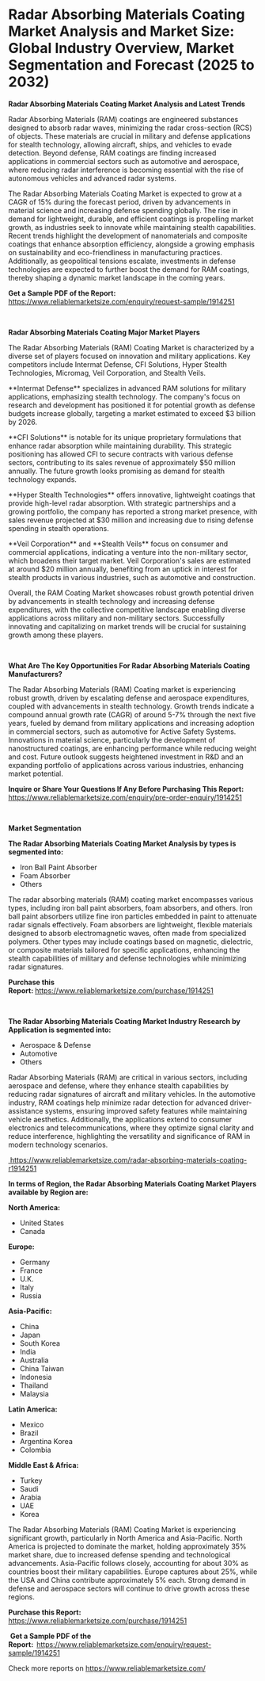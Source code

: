 <p><h1>Radar Absorbing Materials Coating Market Analysis and Market Size: Global Industry Overview, Market Segmentation and Forecast (2025 to 2032)</h1></p><p><strong>Radar Absorbing Materials Coating Market Analysis and Latest Trends</strong></p>
<p><p>Radar Absorbing Materials (RAM) coatings are engineered substances designed to absorb radar waves, minimizing the radar cross-section (RCS) of objects. These materials are crucial in military and defense applications for stealth technology, allowing aircraft, ships, and vehicles to evade detection. Beyond defense, RAM coatings are finding increased applications in commercial sectors such as automotive and aerospace, where reducing radar interference is becoming essential with the rise of autonomous vehicles and advanced radar systems.</p><p>The Radar Absorbing Materials Coating Market is expected to grow at a CAGR of 15% during the forecast period, driven by advancements in material science and increasing defense spending globally. The rise in demand for lightweight, durable, and efficient coatings is propelling market growth, as industries seek to innovate while maintaining stealth capabilities. Recent trends highlight the development of nanomaterials and composite coatings that enhance absorption efficiency, alongside a growing emphasis on sustainability and eco-friendliness in manufacturing practices. Additionally, as geopolitical tensions escalate, investments in defense technologies are expected to further boost the demand for RAM coatings, thereby shaping a dynamic market landscape in the coming years.</p></p>
<p><strong>Get a Sample PDF of the Report:&nbsp;</strong> <a href="https://www.reliablemarketsize.com/enquiry/request-sample/1914251?utm_campaign=3504&utm_medium=2&utm_source=Github&utm_content=ia&utm_term=03042025&utm_id=radar-absorbing-materials-coating">https://www.reliablemarketsize.com/enquiry/request-sample/1914251</a></p>
<p>&nbsp;</p>
<p><strong>Radar Absorbing Materials Coating Major Market Players</strong></p>
<p><p>The Radar Absorbing Materials (RAM) Coating Market is characterized by a diverse set of players focused on innovation and military applications. Key competitors include Intermat Defense, CFI Solutions, Hyper Stealth Technologies, Micromag, Veil Corporation, and Stealth Veils.</p><p>**Intermat Defense** specializes in advanced RAM solutions for military applications, emphasizing stealth technology. The company's focus on research and development has positioned it for potential growth as defense budgets increase globally, targeting a market estimated to exceed $3 billion by 2026.</p><p>**CFI Solutions** is notable for its unique proprietary formulations that enhance radar absorption while maintaining durability. This strategic positioning has allowed CFI to secure contracts with various defense sectors, contributing to its sales revenue of approximately $50 million annually. The future growth looks promising as demand for stealth technology expands.</p><p>**Hyper Stealth Technologies** offers innovative, lightweight coatings that provide high-level radar absorption. With strategic partnerships and a growing portfolio, the company has reported a strong market presence, with sales revenue projected at $30 million and increasing due to rising defense spending in stealth operations. </p><p>**Veil Corporation** and **Stealth Veils** focus on consumer and commercial applications, indicating a venture into the non-military sector, which broadens their target market. Veil Corporation's sales are estimated at around $20 million annually, benefiting from an uptick in interest for stealth products in various industries, such as automotive and construction.</p><p>Overall, the RAM Coating Market showcases robust growth potential driven by advancements in stealth technology and increasing defense expenditures, with the collective competitive landscape enabling diverse applications across military and non-military sectors. Successfully innovating and capitalizing on market trends will be crucial for sustaining growth among these players.</p></p>
<p>&nbsp;</p>
<p><strong>What Are The Key Opportunities For Radar Absorbing Materials Coating Manufacturers?</strong></p>
<p><p>The Radar Absorbing Materials (RAM) Coating market is experiencing robust growth, driven by escalating defense and aerospace expenditures, coupled with advancements in stealth technology. Growth trends indicate a compound annual growth rate (CAGR) of around 5-7% through the next five years, fueled by demand from military applications and increasing adoption in commercial sectors, such as automotive for Active Safety Systems. Innovations in material science, particularly the development of nanostructured coatings, are enhancing performance while reducing weight and cost. Future outlook suggests heightened investment in R&D and an expanding portfolio of applications across various industries, enhancing market potential.</p></p>
<p><strong>Inquire or Share Your Questions If Any Before Purchasing This Report:</strong> <a href="https://www.reliablemarketsize.com/enquiry/pre-order-enquiry/1914251?utm_campaign=3504&utm_medium=2&utm_source=Github&utm_content=ia&utm_term=03042025&utm_id=radar-absorbing-materials-coating">https://www.reliablemarketsize.com/enquiry/pre-order-enquiry/1914251</a></p>
<p>&nbsp;</p>
<p><strong>Market Segmentation</strong></p>
<p><strong>The Radar Absorbing Materials Coating Market Analysis by types is segmented into:</strong></p>
<p><ul><li>Iron Ball Paint Absorber</li><li>Foam Absorber</li><li>Others</li></ul></p>
<p><p>The radar absorbing materials (RAM) coating market encompasses various types, including iron ball paint absorbers, foam absorbers, and others. Iron ball paint absorbers utilize fine iron particles embedded in paint to attenuate radar signals effectively. Foam absorbers are lightweight, flexible materials designed to absorb electromagnetic waves, often made from specialized polymers. Other types may include coatings based on magnetic, dielectric, or composite materials tailored for specific applications, enhancing the stealth capabilities of military and defense technologies while minimizing radar signatures.</p></p>
<p><strong>Purchase this Report:&nbsp;</strong><a href="https://www.reliablemarketsize.com/purchase/1914251?utm_campaign=3504&utm_medium=2&utm_source=Github&utm_content=ia&utm_term=03042025&utm_id=radar-absorbing-materials-coating">https://www.reliablemarketsize.com/purchase/1914251</a></p>
<p>&nbsp;</p>
<p><strong>The Radar Absorbing Materials Coating Market Industry Research by Application is segmented into:</strong></p>
<p><ul><li>Aerospace & Defense</li><li>Automotive</li><li>Others</li></ul></p>
<p><p>Radar Absorbing Materials (RAM) are critical in various sectors, including aerospace and defense, where they enhance stealth capabilities by reducing radar signatures of aircraft and military vehicles. In the automotive industry, RAM coatings help minimize radar detection for advanced driver-assistance systems, ensuring improved safety features while maintaining vehicle aesthetics. Additionally, the applications extend to consumer electronics and telecommunications, where they optimize signal clarity and reduce interference, highlighting the versatility and significance of RAM in modern technology scenarios.</p></p>
<p><a href="https://www.reliablemarketsize.com/radar-absorbing-materials-coating-r1914251?utm_campaign=3504&utm_medium=2&utm_source=Github&utm_content=ia&utm_term=03042025&utm_id=radar-absorbing-materials-coating">&nbsp;https://www.reliablemarketsize.com/radar-absorbing-materials-coating-r1914251</a></p>
<p><strong>In terms of Region, the Radar Absorbing Materials Coating Market Players available by Region are:</strong></p>
<p>
    <p> <strong> North America: </strong>
        <ul>
            <li>United States</li>
            <li>Canada</li>
        </ul>
        </p> 
    <p> <strong> Europe: </strong>
        <ul>
            <li>Germany</li>
            <li>France</li>
            <li>U.K.</li>
            <li>Italy</li>
            <li>Russia</li>
        </ul>
        </p> 
    <p> <strong> Asia-Pacific: </strong>
        <ul>
            <li>China</li>
            <li>Japan</li>
            <li>South Korea</li>
            <li>India</li>
            <li>Australia</li>
            <li>China Taiwan</li>
            <li>Indonesia</li>
            <li>Thailand</li>
            <li>Malaysia</li>
        </ul>
        </p> 
    <p> <strong> Latin America: </strong>
        <ul>
            <li>Mexico</li>
            <li>Brazil</li>
            <li>Argentina Korea</li>
            <li>Colombia</li>
        </ul>
        </p> 
    <p> <strong> Middle East & Africa: </strong>
        <ul>
            <li>Turkey</li>
            <li>Saudi</li>
            <li>Arabia</li>
            <li>UAE</li>
            <li>Korea</li>
        </ul>
    </p>
    </p>
<p><p>The Radar Absorbing Materials (RAM) Coating Market is experiencing significant growth, particularly in North America and Asia-Pacific. North America is projected to dominate the market, holding approximately 35% market share, due to increased defense spending and technological advancements. Asia-Pacific follows closely, accounting for about 30% as countries boost their military capabilities. Europe captures about 25%, while the USA and China contribute approximately 5% each. Strong demand in defense and aerospace sectors will continue to drive growth across these regions.</p></p>
<p><strong>Purchase this Report: </strong><a href="https://www.reliablemarketsize.com/purchase/1914251?utm_campaign=3504&utm_medium=2&utm_source=Github&utm_content=ia&utm_term=03042025&utm_id=radar-absorbing-materials-coating">https://www.reliablemarketsize.com/purchase/1914251</a></p>
<p>&nbsp;<strong>Get a Sample PDF of the Report:&nbsp;&nbsp;</strong><a href="https://www.reliablemarketsize.com/enquiry/request-sample/1914251?utm_campaign=3504&utm_medium=2&utm_source=Github&utm_content=ia&utm_term=03042025&utm_id=radar-absorbing-materials-coating">https://www.reliablemarketsize.com/enquiry/request-sample/1914251</a></p>
<p><strong></strong></p>
<p>Check more reports on <a href="https://www.reliablemarketsize.com/?utm_campaign=3504&utm_medium=2&utm_source=Github&utm_content=ia&utm_term=03042025&utm_id=radar-absorbing-materials-coating">https://www.reliablemarketsize.com/</a></p>